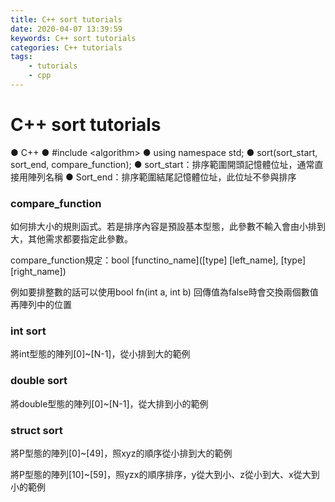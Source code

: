```yaml
---
title: C++ sort tutorials
date: 2020-04-07 13:39:59
keywords: C++ sort tutorials
categories: C++ tutorials
tags:
    - tutorials
    - cpp
---
```

# C++ sort tutorials
● C++
● #include &lt;algorithm>
● using namespace std;
● sort(sort_start, sort_end, compare_function);
● sort_start：排序範圍開頭記憶體位址，通常直接用陣列名稱
● Sort_end：排序範圍結尾記憶體位址，此位址不參與排序
<!-- more -->
### compare_function
如何排大小的規則函式。若是排序內容是預設基本型態，此參數不輸入會由小排到大，其他需求都要指定此參數。

compare_function規定：bool [functino_name]([type] [left_name], [type] [right_name])

例如要排整數的話可以使用bool fn(int a, int b)
回傳值為false時會交換兩個數值再陣列中的位置

### int sort
將int型態的陣列[0]~[N-1]，從小排到大的範例
<script src="https://gist.github.com/Daviswww/4c8d1bde4175809c360af6d3d94ce31f.js"></script>

### double sort
將double型態的陣列[0]~[N-1]，從大排到小的範例
<script src="https://gist.github.com/Daviswww/f5d5d5ad8889dd901c0592c44cc85dd7.js"></script>

### struct sort
將P型態的陣列[0]~[49]，照xyz的順序從小排到大的範例
<script src="https://gist.github.com/Daviswww/7b7e077c9a039f41b133bcb5a3ae0d0e.js"></script>


將P型態的陣列[10]~[59]，照yzx的順序排序，y從大到小、z從小到大、x從大到小的範例
<script src="https://gist.github.com/Daviswww/be568787c971a111256929843cb0b5ff.js"></script>